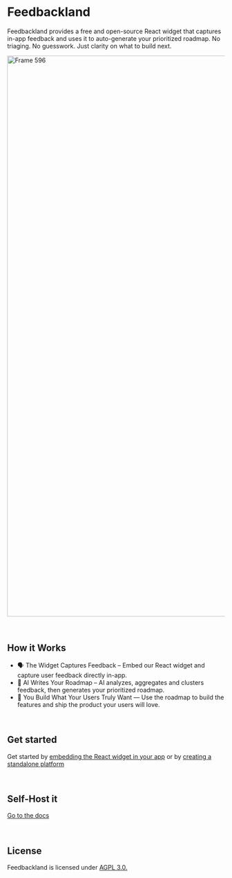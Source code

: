 # Feedbackland

Feedbackland provides a free and open-source React widget that captures in-app feedback and uses it to auto-generate your prioritized roadmap. No triaging. No guesswork. Just clarity on what to build next.

<img width="2473" height="1296" alt="Frame 596" src="https://github.com/user-attachments/assets/90bbe2f9-5d1c-41e6-aa80-cfadb10092f7" />

&nbsp;

## How it Works

- 🗣️ The Widget Captures Feedback – Embed our React widget and capture user feedback directly in-app.
- 🤖 AI Writes Your Roadmap – AI analyzes, aggregates and clusters feedback, then generates your prioritized roadmap.
- 🚀 You Build What Your Users Truly Want — Use the roadmap to build the features and ship the product your users will love.

&nbsp;
&nbsp;
&nbsp;

## Get started

Get started by [embedding the React widget in your app](http://feedbackland.com/#embed) or by [creating a standalone platform](https://get-started.feedbackland.com/)

&nbsp;
&nbsp;
&nbsp;

## Self-Host it

[Go to the docs](https://github.com/feedbackland/feedbackland/blob/main/SELFHOSTING.md)

&nbsp;
&nbsp;
&nbsp;

## License

Feedbackland is licensed under [AGPL 3.0.](https://github.com/feedbackland/feedbackland?tab=AGPL-3.0-1-ov-file)
